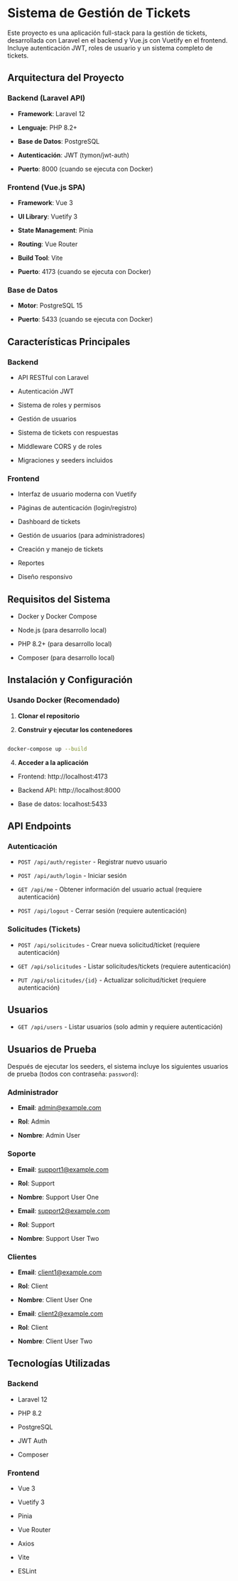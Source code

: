 # Sistema de Gestión de Tickets

Este proyecto es una aplicación full-stack para la gestión de tickets, desarrollada con Laravel en el backend y Vue.js con Vuetify en el frontend. Incluye autenticación JWT, roles de usuario y un sistema completo de tickets.

## Arquitectura del Proyecto

### Backend (Laravel API)

- **Framework**: Laravel 12

- **Lenguaje**: PHP 8.2+

- **Base de Datos**: PostgreSQL

- **Autenticación**: JWT (tymon/jwt-auth)

- **Puerto**: 8000 (cuando se ejecuta con Docker)

### Frontend (Vue.js SPA)

- **Framework**: Vue 3

- **UI Library**: Vuetify 3

- **State Management**: Pinia

- **Routing**: Vue Router

- **Build Tool**: Vite

- **Puerto**: 4173 (cuando se ejecuta con Docker)

### Base de Datos

- **Motor**: PostgreSQL 15

- **Puerto**: 5433 (cuando se ejecuta con Docker)

## Características Principales

### Backend

- API RESTful con Laravel

- Autenticación JWT

- Sistema de roles y permisos

- Gestión de usuarios

- Sistema de tickets con respuestas

- Middleware CORS y de roles

- Migraciones y seeders incluidos

### Frontend

- Interfaz de usuario moderna con Vuetify

- Páginas de autenticación (login/registro)

- Dashboard de tickets

- Gestión de usuarios (para administradores)

- Creación y manejo de tickets

- Reportes

- Diseño responsivo

## Requisitos del Sistema

- Docker y Docker Compose

- Node.js (para desarrollo local)

- PHP 8.2+ (para desarrollo local)

- Composer (para desarrollo local)

## Instalación y Configuración

### Usando Docker (Recomendado)

1. **Clonar el repositorio**

2. **Construir y ejecutar los contenedores**

```bash

docker-compose up --build

```

4. **Acceder a la aplicación**

- Frontend: http://localhost:4173

- Backend API: http://localhost:8000

- Base de datos: localhost:5433

## API Endpoints

### Autenticación

- `POST /api/auth/register` - Registrar nuevo usuario

- `POST /api/auth/login` - Iniciar sesión

- `GET /api/me` - Obtener información del usuario actual (requiere autenticación)

- `POST /api/logout` - Cerrar sesión (requiere autenticación)

### Solicitudes (Tickets)

- `POST /api/solicitudes` - Crear nueva solicitud/ticket (requiere autenticación)

- `GET /api/solicitudes` - Listar solicitudes/tickets (requiere autenticación)

- `PUT /api/solicitudes/{id}` - Actualizar solicitud/ticket (requiere autenticación)

## Usuarios

- `GET /api/users` - Listar usuarios (solo admin y requiere autenticación)

## Usuarios de Prueba

Después de ejecutar los seeders, el sistema incluye los siguientes usuarios de prueba (todos con contraseña: `password`):

### Administrador

- **Email**: admin@example.com

- **Rol**: Admin

- **Nombre**: Admin User

### Soporte

- **Email**: support1@example.com

- **Rol**: Support

- **Nombre**: Support User One

- **Email**: support2@example.com

- **Rol**: Support

- **Nombre**: Support User Two

### Clientes

- **Email**: client1@example.com

- **Rol**: Client

- **Nombre**: Client User One

- **Email**: client2@example.com

- **Rol**: Client

- **Nombre**: Client User Two

## Tecnologías Utilizadas

### Backend

- Laravel 12

- PHP 8.2

- PostgreSQL

- JWT Auth

- Composer

### Frontend

- Vue 3

- Vuetify 3

- Pinia

- Vue Router

- Axios

- Vite

- ESLint

